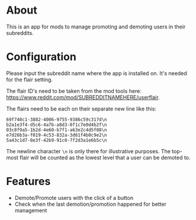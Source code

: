 # About

This is an app for mods to manage promoting and demoting users in their subreddits. 

# Configuration

Please input the subreddit name where the app is installed on. It's needed for the flair setting.

The flair ID's need to be taken from the mod tools here: https://www.reddit.com/mod/SUBREDDITNAMEHERE/userflair.

The flairs need to be each on their separate new line like this:

```
69f740c1-3882-4006-9755-9386c59c317d\n
b2a1e3f4-d5c6-4a7b-a8d3-0f1c7e0d4b2f\n
03c8f9a5-1b2d-4e60-b7f1-a63e2c4d5f08\n
e7d26b3a-f019-4c53-832a-3d61f4b0c9e2\n
5a43c1d7-8e3f-42b9-91c0-7f2d3a1e6b5c\n
```

The newline character `\n` is only there for illustrative purposes. The top-most flair will be counted as the lowest level that a user can be demoted to.

# Features

- Demote/Promote users with the click of a button
- Check when the last demotion/promotion happened for better management